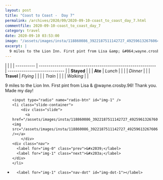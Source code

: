 ```yaml
---
layout: post
title: "Coast to Coast -  Day 7"
permalink: /archives/2020/09/2020-09-10-coast_to_coast_day_7.html
commentfile: 2020-09-10-coast_to_coast_day_7
category: travel
date: 2020-09-10 03:53:00
image: "/assets/images/insta/118860086_3922187511142727_4925961326760647930_n_17885263783692987.jpg"
excerpt: |
  9 miles to the Lion Inn. First pint from Lisa &amp; &#064;wayne.crosby.96! Thank you. Made my day!
---
```


|            |                                                              |
| ---------- | ------------------------------------------------------------ | ----------------------------- |
| **Stayed** |  |
| **Ate**    | _Lunch_                                                      |          |
|            | _Dinner_                                                     |          |
| **Travel** | _Flying_                                                     |          |
|            | _Train_                                                      |          |
|            | _Walking_                                                    |          |


9 miles to the Lion Inn. First pint from Lisa &amp; &#064;wayne.crosby.96! Thank you. Made my day!


<ul class="slides">

    <input type="radio" name="radio-btn" id="img-1" />
    <li class="slide-container">
        <div class="slide">
          <a href="/assets/images/insta/118860086_3922187511142727_4925961326760647930_n_17885263783692987.jpg"><img src="/assets/images/insta/118860086_3922187511142727_4925961326760647930_n_17885263783692987.jpg" /></a>
        </div>
    <div class="nav">
      <label for="img-0" class="prev">&#x2039;</label>
      <label for="img-1" class="next">&#x203a;</label>
    </div>
    </li>
			
<li class="nav-dots">

      <label for="img-1" class="nav-dot" id="img-dot-1"></label>

</li>
</ul>        
             

		